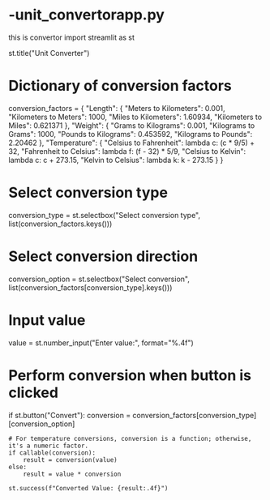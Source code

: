 # -unit_convertorapp.py
this is convertor
import streamlit as st

st.title("Unit Converter")

# Dictionary of conversion factors
conversion_factors = {
    "Length": {
        "Meters to Kilometers": 0.001,
        "Kilometers to Meters": 1000,
        "Miles to Kilometers": 1.60934,
        "Kilometers to Miles": 0.621371
    },
    "Weight": {
        "Grams to Kilograms": 0.001,
        "Kilograms to Grams": 1000,
        "Pounds to Kilograms": 0.453592,
        "Kilograms to Pounds": 2.20462
    },
    "Temperature": {
        "Celsius to Fahrenheit": lambda c: (c * 9/5) + 32,
        "Fahrenheit to Celsius": lambda f: (f - 32) * 5/9,
        "Celsius to Kelvin": lambda c: c + 273.15,
        "Kelvin to Celsius": lambda k: k - 273.15
    }
}

# Select conversion type
conversion_type = st.selectbox("Select conversion type", list(conversion_factors.keys()))

# Select conversion direction
conversion_option = st.selectbox("Select conversion", list(conversion_factors[conversion_type].keys()))

# Input value
value = st.number_input("Enter value:", format="%.4f")

# Perform conversion when button is clicked
if st.button("Convert"):
    conversion = conversion_factors[conversion_type][conversion_option]
    
    # For temperature conversions, conversion is a function; otherwise, it's a numeric factor.
    if callable(conversion):  
        result = conversion(value)
    else:  
        result = value * conversion
    
    st.success(f"Converted Value: {result:.4f}")
